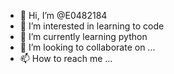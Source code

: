 - 👋 Hi, I’m @E0482184
- 👀 I’m interested in learning to code
- 🌱 I’m currently learning python
- 💞️ I’m looking to collaborate on ...
- 📫 How to reach me ...

<!---
E0482184/E0482184 is a ✨ special ✨ repository because its `README.md` (this file) appears on your GitHub profile.
You can click the Preview link to take a look at your changes.
--->
